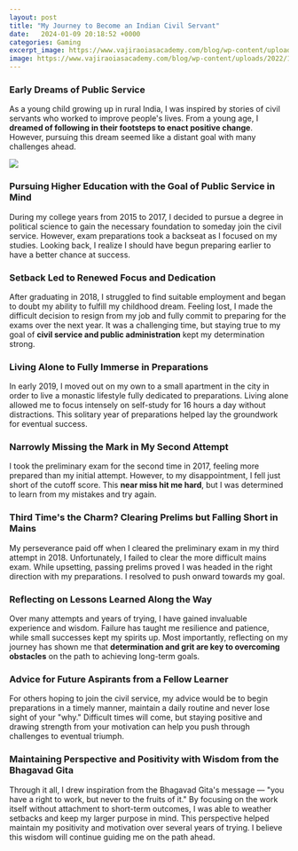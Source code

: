 ```yaml
---
layout: post
title: "My Journey to Become an Indian Civil Servant"
date:   2024-01-09 20:18:52 +0000
categories: Gaming
excerpt_image: https://www.vajiraoiasacademy.com/blog/wp-content/uploads/2022/12/how-to-become-a-good-civil-servant.jpg
image: https://www.vajiraoiasacademy.com/blog/wp-content/uploads/2022/12/how-to-become-a-good-civil-servant.jpg
---
```


### Early Dreams of Public Service
As a young child growing up in rural India, I was inspired by stories of civil servants who worked to improve people's lives. From a young age, I **dreamed of following in their footsteps to enact positive change**. However, pursuing this dream seemed like a distant goal with many challenges ahead.  

![](https://www.vajiraoiasacademy.com/blog/wp-content/uploads/2022/12/how-to-become-a-good-civil-servant.jpg)
### Pursuing Higher Education with the Goal of Public Service in Mind 
During my college years from 2015 to 2017, I decided to pursue a degree in political science to gain the necessary foundation to someday join the civil service. However, exam preparations took a backseat as I focused on my studies. Looking back, I realize I should have begun preparing earlier to have a better chance at success.
### Setback Led to Renewed Focus and Dedication 
After graduating in 2018, I struggled to find suitable employment and began to doubt my ability to fulfill my childhood dream. Feeling lost, I made the difficult decision to resign from my job and fully commit to preparing for the exams over the next year. It was a challenging time, but staying true to my goal of **civil service and public administration** kept my determination strong. 
### Living Alone to Fully Immerse in Preparations  
In early 2019, I moved out on my own to a small apartment in the city in order to live a monastic lifestyle fully dedicated to preparations. Living alone allowed me to focus intensely on self-study for 16 hours a day without distractions. This solitary year of preparations helped lay the groundwork for eventual success.
### Narrowly Missing the Mark in My Second Attempt
I took the preliminary exam for the second time in 2017, feeling more prepared than my initial attempt. However, to my disappointment, I fell just short of the cutoff score. This **near miss hit me hard**, but I was determined to learn from my mistakes and try again.
### Third Time's the Charm? Clearing Prelims but Falling Short in Mains
My perseverance paid off when I cleared the preliminary exam in my third attempt in 2018. Unfortunately, I failed to clear the more difficult mains exam. While upsetting, passing prelims proved I was headed in the right direction with my preparations. I resolved to push onward towards my goal.  
### Reflecting on Lessons Learned Along the Way
Over many attempts and years of trying, I have gained invaluable experience and wisdom. Failure has taught me resilience and patience, while small successes kept my spirits up. Most importantly, reflecting on my journey has shown me that **determination and grit are key to overcoming obstacles** on the path to achieving long-term goals.
### Advice for Future Aspirants from a Fellow Learner
For others hoping to join the civil service, my advice would be to begin preparations in a timely manner, maintain a daily routine and never lose sight of your "why." Difficult times will come, but staying positive and drawing strength from your motivation can help you push through challenges to eventual triumph.  
### Maintaining Perspective and Positivity with Wisdom from the Bhagavad Gita 
Through it all, I drew inspiration from the Bhagavad Gita's message — "you have a right to work, but never to the fruits of it." By focusing on the work itself without attachment to short-term outcomes, I was able to weather setbacks and keep my larger purpose in mind. This perspective helped maintain my positivity and motivation over several years of trying. I believe this wisdom will continue guiding me on the path ahead.
